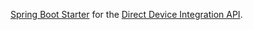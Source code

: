 [Spring Boot Starter](http://docs.spring.io/spring-boot/docs/current/reference/htmlsingle/#using-boot-starter) for the [Direct Device Integration API](http://www.eclipse.org/hawkbit/documentation/interfaces/ddi-api.html).
